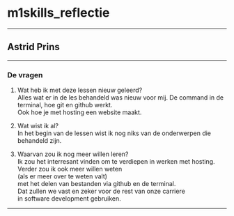 # m1skills_reflectie
---

## Astrid Prins 

---

### De vragen

1. Wat heb ik met deze lessen nieuw geleerd?  
Alles wat er in de les behandeld was nieuw voor mij. De command in de terminal, hoe git en github werkt.  
 Ook hoe je met hosting een website maakt. 

2. Wat wist ik al?  
In het begin van de lessen wist ik nog niks van de onderwerpen die behandeld zijn.

3. Waarvan zou ik nog meer willen leren?  
Ik zou het interresant vinden om te verdiepen in werken met hosting.  
Verder zou ik ook meer willen weten  
(als er meer over te weten valt)   
met het delen van bestanden via github en de terminal.  
Dat zullen we vast en zeker voor de rest van onze carriere  
in software development gebruiken.  

---
